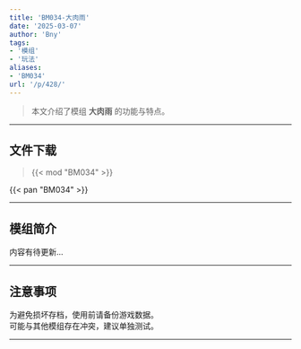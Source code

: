 ```yaml
---
title: 'BM034-大肉雨'
date: '2025-03-07'
author: 'Bny'
tags:
- '模组'
- '玩法'
aliases:
- 'BM034'
url: '/p/428/'
---
```


> 本文介绍了模组 **大肉雨** 的功能与特点。

---

## 文件下载  

> {{< mod "BM034" >}}  

{{< pan "BM034" >}}  

---

## 模组简介

>  
内容有待更新...  

---

## 注意事项

>  
为避免损坏存档，使用前请备份游戏数据。  
可能与其他模组存在冲突，建议单独测试。  

---

